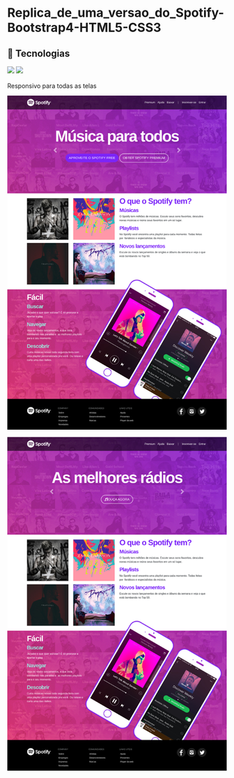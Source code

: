 # Replica_de_uma_versao_do_Spotify-Bootstrap4-HTML5-CSS3

## 🚀 Tecnologias
<div>
  <img src="https://img.shields.io/badge/HTML-239120?style=for-the-badge&logo=html5&logoColor=white">
  <img src="https://img.shields.io/badge/CSS-239120?&style=for-the-badge&logo=css3&logoColor=white">
</div>

<!-- ## Tecnologias utilizadas no projeto
* HTML
* CSS -->
<br>
Responsivo para todas as telas

![tela1](https://github.com/DeangellesES/Replica_de_uma_versao_do_Spotify-Bootstrap4-HTML5-CSS3/blob/master/1.png)

![tela2](https://github.com/DeangellesES/Replica_de_uma_versao_do_Spotify-Bootstrap4-HTML5-CSS3/blob/master/2.png)
